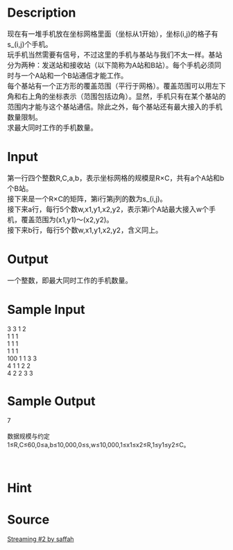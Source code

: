 
# Description

<div class="content"><p><span style="font-size: medium">现在有一堆手机放在坐标网格里面（坐标从1开始），坐标(i,j)的格子有s_(i,j)个手机。<br/>
玩手机当然需要有信号，不过这里的手机与基站与我们不太一样。基站分为两种：发送站和接收站（以下简称为A站和B站）。每个手机必须同时与一个A站和一个B站通信才能工作。<br/>
每个基站有一个正方形的覆盖范围（平行于网格）。覆盖范围可以用左下角和右上角的坐标表示（范围包括边角）。显然，手机只有在某个基站的范围内才能与这个基站通信。除此之外，每个基站还有最大接入的手机数量限制。<br/>
求最大同时工作的手机数量。</span></p>
<p></p></div>

# Input

<div class="content"><p><span style="font-size: medium">第一行四个整数R,C,a,b，表示坐标网格的规模是R×C，共有a个A站和b个B站。<br/>
接下来是一个R×C的矩阵，第i行第j列的数为s_(i,j)。<br/>
接下来a行，每行5个数w,x1,y1,x2,y2，表示第i个A站最大接入w个手机，覆盖范围为(x1,y1)～(x2,y2)。<br/>
接下来b行，每行5个数w,x1,y1,x2,y2，含义同上。</span></p>
<p></p></div>

# Output

<div class="content"><p><span style="font-size: medium">一个整数，即最大同时工作的手机数量。</span></p>
<p></p></div>

# Sample Input

<div class="content"><span class="sampledata">3 3 1 2<br/>
1 1 1<br/>
1 1 1<br/>
1 1 1<br/>
100 1 1 3 3<br/>
4 1 1 2 2<br/>
4 2 2 3 3<br/>
</span></div>

# Sample Output

<div class="content"><span class="sampledata">7<br/>
<br/>
数据规模与约定<br/>
1≤R,C≤60,0≤a,b≤10,000,0≤s,w≤10,000,1≤x1≤x2≤R,1≤y1≤y2≤C。<br/>
<br/>
<br/>
</span></div>

# Hint

<div class="content"><p></p></div>

# Source

<div class="content"><p><a href="problemset.php?search=Streaming #2 by saffah
">Streaming #2 by saffah<br/>
</a></p></div>

